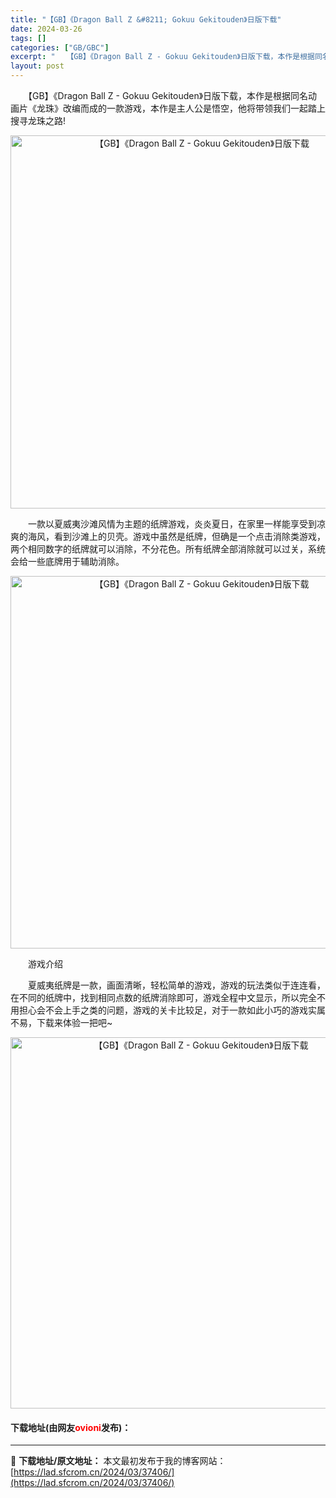 ```yaml
---
title: "【GB】《Dragon Ball Z &#8211; Gokuu Gekitouden》日版下载"
date: 2024-03-26
tags: []
categories: ["GB/GBC"]
excerpt: "　　【GB】《Dragon Ball Z - Gokuu Gekitouden》日版下载，本作是根据同名动画片《龙珠》改编而成的一款游戏，本作是主人公是悟空，他将带领我们一起踏上搜寻龙珠之路! 　　一款以夏威夷沙滩风情为主题的纸牌游戏，炎炎夏日，在家里一样能享受到凉爽的海风，看到沙滩上的贝壳。游戏中&hellip;"
layout: post
---
```


 <p>　　【GB】《Dragon Ball Z - Gokuu Gekitouden》日版下载，本作是根据同名动画片《龙珠》改编而成的一款游戏，本作是主人公是悟空，他将带领我们一起踏上搜寻龙珠之路!</p> <p align="center"><img align="" border="0" src="https://lad.sfcrom.cn/wp-content/uploads/2024/03/20240326_66027fd425ee6.png" width="597" alt="【GB】《Dragon Ball Z - Gokuu Gekitouden》日版下载" /></p> <p>　　一款以夏威夷沙滩风情为主题的纸牌游戏，炎炎夏日，在家里一样能享受到凉爽的海风，看到沙滩上的贝壳。游戏中虽然是纸牌，但确是一个点击消除类游戏，两个相同数字的纸牌就可以消除，不分花色。所有纸牌全部消除就可以过关，系统会给一些底牌用于辅助消除。</p> <p align="center"><img align="" border="0" src="https://lad.sfcrom.cn/wp-content/uploads/2024/03/20240326_66027fd4be13c.png" width="596" alt="【GB】《Dragon Ball Z - Gokuu Gekitouden》日版下载" /></p> <p>　　游戏介绍</p> <p>　　夏威夷纸牌是一款，画面清晰，轻松简单的游戏，游戏的玩法类似于连连看，在不同的纸牌中，找到相同点数的纸牌消除即可，游戏全程中文显示，所以完全不用担心会不会上手之类的问题，游戏的关卡比较足，对于一款如此小巧的游戏实属不易，下载来体验一把吧~</p> <p align="center"><img align="" border="0" src="https://lad.sfcrom.cn/wp-content/uploads/2024/03/20240326_66027fd58112a.png" width="594" alt="【GB】《Dragon Ball Z - Gokuu Gekitouden》日版下载" /></p> <p><h4>下载地址(由网友<font color="red">ovioni</font>发布)：</h4></p> 

---
📖 **下载地址/原文地址：** 本文最初发布于我的博客网站：[https://lad.sfcrom.cn/2024/03/37406/](https://lad.sfcrom.cn/2024/03/37406/)
